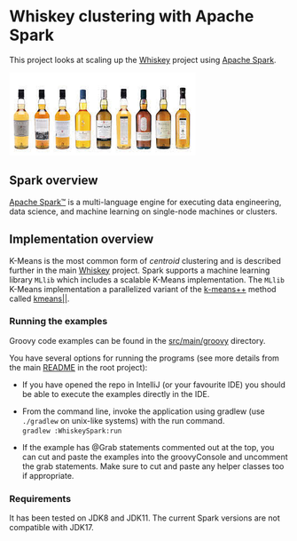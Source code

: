 # Whiskey clustering with Apache Spark

This project looks at scaling up the [Whiskey](../Whiskey/)
project using [Apache Spark](https://spark.apache.org/).

![Clustering](../../docs/images/clustering_bottles.jpg)

## Spark overview

[Apache Spark™](https://spark.apache.org/) is a multi-language engine for
executing data engineering, data science, and machine learning on single-node
machines or clusters.

## Implementation overview

K-Means is the most common form of _centroid_ clustering
and is described further in the main [Whiskey](../Whiskey#kmeans) project.
Spark supports a machine learning library `MLlib` which includes a scalable K-Means implementation.
The `MLlib` K-Means implementation a parallelized variant of the [k-means++](http://en.wikipedia.org/wiki/K-means%2B%2B) method
called [kmeans||](http://theory.stanford.edu/~sergei/papers/vldb12-kmpar.pdf).

### Running the examples

Groovy code examples can be found in the [src/main/groovy](src/main/groovy) directory.

You have several options for running the programs (see more details from the main [README](../../README.md#running-the-examples) in the root project):

* If you have opened the repo in IntelliJ (or your favourite IDE) you should be able to execute the examples directly in the IDE.

* From the command line, invoke the application using gradlew (use `./gradlew` on unix-like systems) with the run command.\
  `gradlew :WhiskeySpark:run`

* If the example has @Grab statements commented out at the top, you can cut and paste the examples into the groovyConsole
and uncomment the grab statements. Make sure to cut and paste any helper classes too if appropriate.

### Requirements

It has been tested on JDK8 and JDK11. The current Spark versions are not compatible with JDK17.
